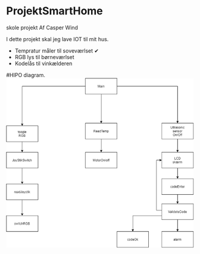 ﻿# ProjektSmartHome
 skole projekt Af Casper Wind

I dette projekt skal jeg lave IOT til mit hus.
<ul>
<li>Tempratur måler til soveværlset ✔</li>
<li>RGB lys til børneværlset</li>
<li>Kodelås til vinkælderen</li>
</ul>

#HIPO diagram.
![HIPO](Hipo.png)
